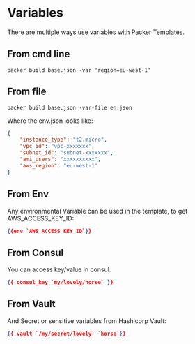 # Variables

There are multiple ways use variables with Packer Templates.

## From cmd line

```cli
packer build base.json -var 'region=eu-west-1'
```

## From file

```cli
packer build base.json -var-file en.json
```

Where the env.json looks like:

```json
{
    "instance_type": "t2.micro",
    "vpc_id": "vpc-xxxxxxx",
    "subnet_id": "subnet-xxxxxxx",
    "ami_users": "xxxxxxxxxx",
    "aws_region": "eu-west-1"
}
```

## From Env

Any environmental Variable can be used in the template, to get AWS_ACCESS_KEY_ID:

```json
{{env `AWS_ACCESS_KEY_ID`}}
```

## From Consul

You can access key/value in consul:

```json
{{ consul_key `my/lovely/horse` }}
```

## From Vault

And Secret or sensitive variables from Hashicorp Vault:

```json
{{ vault `/my/secret/lovely` `horse`}}
```
